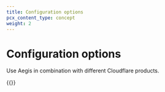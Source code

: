 ```yaml
---
title: Configuration options
pcx_content_type: concept
weight: 2
---
```


# Configuration options

Use Aegis in combination with different Cloudflare products.

{{<directory-listing>}}